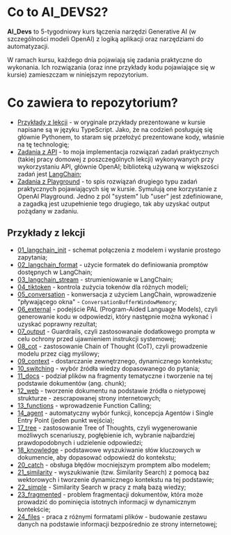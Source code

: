 # Co to AI_DEVS2?
<b>AI_Devs</b> to 5-tygodniowy kurs łączenia narzędzi Generative AI (w szczególności modeli OpenAI) z logiką aplikacji oraz narzędziami do automatyzacji.

W ramach kursu, każdego dnia pojawiają się zadania praktyczne do wykonania. Ich rozwiązania (oraz inne przykłady kodu pojawiające się w kursie) zamieszczam w niniejszym repozytorium.

# Co zawiera to repozytorium?
- <a href="https://github.com/justynka10/AI_DEV2/tree/main/Przyk%C5%82ady%20z%20lekcji">Przykłady z lekcji</a> - w oryginale przykłady prezentowane w kursie napisane są w języku TypeScript. Jako, że na codzień posługuję się głównie Pythonem, to staram się przełożyć prezentowane kody, właśnie na tę technologię;
- <a href="https://github.com/justynka10/AI_DEV2/tree/main/Zadania%20z%20API">Zadania z API</a> - to moja implementacja rozwiązań zadań praktycznych (takiej pracy domowej z poszczególnych lekcji) wykonywanych przy wykorzystaniu API, głównie OpenAI; biblioteką używaną w większości zadań jest <a href="https://python.langchain.com/docs/get_started/introduction">LangChain</a>;
- <a href="https://github.com/justynka10/AI_DEV2/tree/main/Zadania%20z%20Playground">Zadania z Playground</a> - to spis rozwiązań drugiego typu zadań praktycznych pojawiających się w kursie. Symulują one korzystanie z OpenAI Playground. Jedno z pól "system" lub "user" jest zdefiniowane, a zagadką jest uzupełnienie tego drugiego, tak aby uzyskać output pożądany w zadaniu.

## Przykłady z lekcji
- <a href="https://github.com/justynka10/AI_DEV2/blob/main/Przyk%C5%82ady%20z%20lekcji/01_langchain_init_(C01L04).ipynb">01_langchain_init</a> - schemat połączenia z modelem i wysłanie prostego zapytania;
- <a href="https://github.com/justynka10/AI_DEV2/blob/main/Przyk%C5%82ady%20z%20lekcji/02_langchain_format_(C01L04).ipynb">02_langchain_format</a> - użycie formatek do definiowania promptów dostępnych w LangChain;
- <a href="https://github.com/justynka10/AI_DEV2/blob/main/Przyk%C5%82ady%20z%20lekcji/03_langchain_stream_(C01L04).ipynb">03_langchain_stream</a> - strumieniowanie w LangChain;
- <a href="https://github.com/justynka10/AI_DEV2/blob/main/Przyk%C5%82ady%20z%20lekcji/04_tiktoken_(C01L04).ipynb">04_tiktoken</a> - kontrola zużycia tokenów dla różnych modeli;
- <a href="https://github.com/justynka10/AI_DEV2/blob/main/Przyk%C5%82ady%20z%20lekcji/05_conversation_(C01L04).ipynb">05_conversation</a> - konwersacja z użyciem LangChain, wprowadzenie "pływającego okna" - `ConversationBufferWindowMemory`;
- <a href="https://github.com/justynka10/AI_DEV2/blob/main/Przyk%C5%82ady%20z%20lekcji/06_external_(C01L05).ipynb">06_external</a> - podejście PAL (Program-Aided Language Models), czyli generowanie kodu w odpowiedzi, który następnie można wykonać i uzyskać poprawny rezultat;
- <a href="https://github.com/justynka10/AI_DEV2/blob/main/Przyk%C5%82ady%20z%20lekcji/07_output_(C01L05).ipynb">07_output</a> - Guardrails, czyli zastosowanaie dodatkowego prompta w celu ochrony przed ujawnieniem instrukcji systemowej;
- <a href="https://github.com/justynka10/AI_DEV2/blob/main/Przyk%C5%82ady%20z%20lekcji/08_cot_(C01L05).ipynb">08_cot</a> - zastosowanie Chain of Thought (CoT), czyli prowadzenie modelu przez ciąg myślowy;
- <a href="https://github.com/justynka10/AI_DEV2/tree/main/Przyk%C5%82ady%20z%20lekcji/09_context_(C02L02)">09_context</a> - dostarczanie zewnętrznego, dynamicznego kontekstu;
- <a href="https://github.com/justynka10/AI_DEV2/tree/main/Przyk%C5%82ady%20z%20lekcji/10_switching_(C02L02)">10_switching</a> - wybór źródła wiedzy dopasowanego do pytania;
- <a href="https://github.com/justynka10/AI_DEV2/tree/main/Przyk%C5%82ady%20z%20lekcji/11_docs_(C02L02)">11_docs</a> - podział plików na fragmenty tematyczne i tworzenie na tej podstawie dokumentów (ang. chunk);
- <a href="https://github.com/justynka10/AI_DEV2/tree/main/Przyk%C5%82ady%20z%20lekcji/12_web_(C02L02)">12_web</a> - tworzenie dokumentu na podstawie żródła o nietypowej strukturze - zescrapowanej strony internetowych;
- <a href="https://github.com/justynka10/AI_DEV2/blob/main/Przyk%C5%82ady%20z%20lekcji/13_functions_(C02L05).ipynb">13_functions</a> - wprowadzenie Function Calling;
- <a href="https://github.com/justynka10/AI_DEV2/blob/main/Przyk%C5%82ady%20z%20lekcji/14_agent_(C02L05).ipynb">14_agent</a> - automatyczny wybór funkcji, koncepcja Agentów i Single Entry Point (jeden punkt wejścia);
- <a href="https://github.com/justynka10/AI_DEV2/tree/main/Przyk%C5%82ady%20z%20lekcji/17_tree_(C03L01)">17_tree</a> - zastosowanie Tree of Thoughts, czyli wygenerowanie możliwych scenariuszy, pogłębienie ich, wybranie najbardziej prawdopodobnych i udzielenie odpowiedzi;
- <a href="https://github.com/justynka10/AI_DEV2/tree/main/Przyk%C5%82ady%20z%20lekcji/18_knowledge_(C03L01)">18_knowledge</a> - podstawowe wyszukiwanie słów kluczowych w dokumencie, aby dopasować odpowiedź do kontekstu;
- <a href="https://github.com/justynka10/AI_DEV2/blob/main/Przyk%C5%82ady%20z%20lekcji/20_catch_(C03L02).ipynb">20_catch</a> - obsługa błędów mocniejszym promptem albo modelem;
- <a href="https://github.com/justynka10/AI_DEV2/blob/main/Przyk%C5%82ady%20z%20lekcji/21_similarity_(C03L03)">21_similarity</a> - wyszukiwanie (tzw. Similarity Search) z pomocą baz wektorowych i tworzenie dynamicznego kontekstu na tej podstawie;
- <a href="https://github.com/justynka10/AI_DEV2/blob/main/Przyk%C5%82ady%20z%20lekcji/22_simple_(C03L03).ipynb">22_simple</a> - Similarity Search w pracy z małą bazą wiedzy;
- <a href="https://github.com/justynka10/AI_DEV2/blob/main/Przyk%C5%82ady%20z%20lekcji/23_fragmented_(C03L03).ipynb">23_fragmented</a> - problem fragmentacji dokumentów, która może prowadzić do pominięcia istotnych informacji w dynamicznym kontekście;
- <a href="https://github.com/justynka10/AI_DEV2/blob/main/Przyk%C5%82ady%20z%20lekcji/24_files_(C03L03)">24_files</a> - praca z różnymi formatami plików - budowanie zestawu danych na podstawie informacji bezpośrednio ze strony internetowej;
